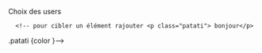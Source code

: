 Choix des users 

      <!-- pour cibler un élément rajouter <p class="patati"> bonjour</p> 
      
  .patati {color }-->